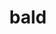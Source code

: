 ---
category: 4-letters
denotation: null
name: bald
reference_link: https://www.etymonline.com/word/bald
root_language: null
root_name: null
title: bald
type: free
word_sums:
- respelling: bald
  sum: 'Bald + '
---